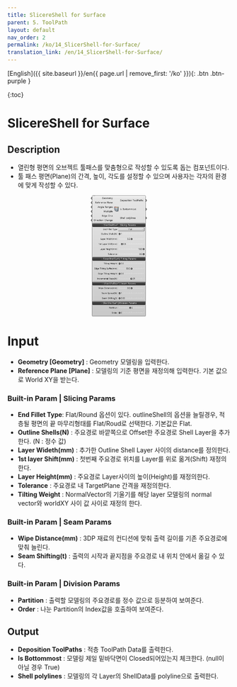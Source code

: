 ```yaml
---
title: SlicereShell for Surface
parent: 5. ToolPath
layout: default
nav_order: 2
permalink: /ko/14_SlicerShell-for-Surface/
translation_link: /en/14_SlicerShell-for-Surface/
---
```


[English]({{ site.baseurl }}/en{{ page.url | remove_first: '/ko' }}){: .btn .btn-purple }
<!-- [한국어]({{ site.baseurl }}/ko{{ page.url | remove_first: '/en' }}){: .btn .btn-purple } -->

{:toc}
# SlicereShell for Surface

## Description

* 열린형 평면의 오브젝트 툴패스를 맞춤형으로 작성할 수 있도록 돕는 컴포넌트이다.
* 툴 패스 평면(Plane)의 간격, 높이, 각도를 설정할 수 있으며 사용자는 각자의 환경에 맞게 작성할 수 있다.


<p align="center">  <img src="/assets/images/SlicerShellforSurface.png" align="center" width="25%"></p>

# Input

* **Geometry [Geometry]** : Geometry 모델링을 입력한다.
* **Reference Plane [Plane]** : 모델링의 기준 평면을 재정의해 입력한다. 기본 값으로 World XY을 받는다.

### Built-in Param | Slicing Params

* **End Fillet Type**: Flat/Round 옵션이 있다. outlineShell의 옵션을 늘릴경우, 적층될 평면의 끝 마무리형태를 Flat/Roud로 선택한다. 기본값은 Flat.
* **Outline Shells(N)** : 주요경로 바깥쪽으로 Offset한 주요경로 Shell Layer을 추가한다. (N : 정수 값)
* **Layer Wideth(mm)** : 추가한 Outline Shell Layer 사이의 distance를 정의한다.
* **1st layer Shift(mm)** : 첫번째 주요경로 위치를 Layer를 위로 옮겨(Shift) 재정의한다.
* **Layer Height(mm)** : 주요경로 Layer사이의 높이(Height)를 재정의한다.
* **Tolerance** : 주요경로 내 TargetPlane 간격을 재정의한다.
* **Tilting Weight** : NormalVector의 기울기를 해당 layer 모델링의 normal vector와 worldXY 사이 값 사이로 재정의 한다.

### Built-in Param | Seam Params

* **Wipe Distance(mm)** : 3DP 재료의 컨디션에 맞춰 출력 길이를 기존 주요경로에 맞춰 늘린다.
* **Seam Shifting(t)** : 출력의 시작과 끝지점을 주요경로 내 위치 안에서 옮길 수 있다.

### Built-in Param | Division Params

* **Partition** : 출력할 모델링의 주요경로를 정수 값으로 등분하여 보여준다.
* **Order** : 나눈 Partition의 Index값을 호출하여 보여준다.

## Output

* **Deposition ToolPaths** : 적층 ToolPath Data를 출력한다.
* **Is Bottommost** : 모델링 제일 밑바닥면이 Closed되어있는지 체크한다. (null이 아닐 경우 True)
* **Shell polylines** : 모델링의 각 Layer의 ShellData를 polyline으로 출력한다.